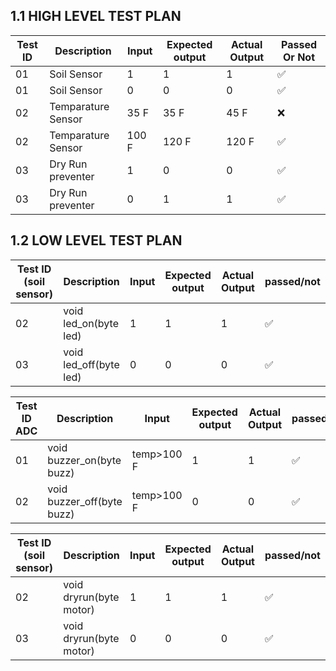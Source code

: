 ## 1.1 HIGH LEVEL TEST PLAN

| Test ID | Description | Input | Expected output | Actual Output | Passed Or Not |
| --- | --- | --- | --- | --- | --- |
| 01 | Soil Sensor | 1 | 1 | 1 | ✅ |
| 01 | Soil Sensor | 0 | 0 | 0 |✅ |
| 02 | Temparature Sensor | 35 F | 35 F | 45 F | ❌ |
| 02 | Temparature Sensor | 100 F | 120 F | 120 F | ✅ |
| 03 | Dry Run preventer | 1 | 0 | 0 | ✅ |
| 03 | Dry Run preventer | 0 | 1 | 1 | ✅ |


## 1.2 LOW LEVEL TEST PLAN

| Test ID (soil sensor)| Description | Input | Expected output | Actual Output | passed/not |
| --- | --- | --- | --- | --- | --- |
| 02 | void led_on(byte led) | 1 | 1 | 1 | ✅ |
| 03 | void led_off(byte led) | 0 | 0 | 0 | ✅ |


| Test ID ADC| Description | Input | Expected output | Actual Output | passed/not |
| --- | --- | --- | --- | --- | --- |
| 01 | void buzzer_on(byte buzz)  | temp>100 F | 1 | 1 | ✅ |
| 02 | void buzzer_off(byte buzz) | temp>100 F | 0 | 0 | ✅ |

| Test ID (soil sensor)| Description | Input | Expected output | Actual Output | passed/not |
| --- | --- | --- | --- | --- | --- |
| 02 | void dryrun(byte motor) | 1 | 1 | 1 | ✅ |
| 03 | void dryrun(byte motor) | 0 | 0 | 0 | ✅ |

